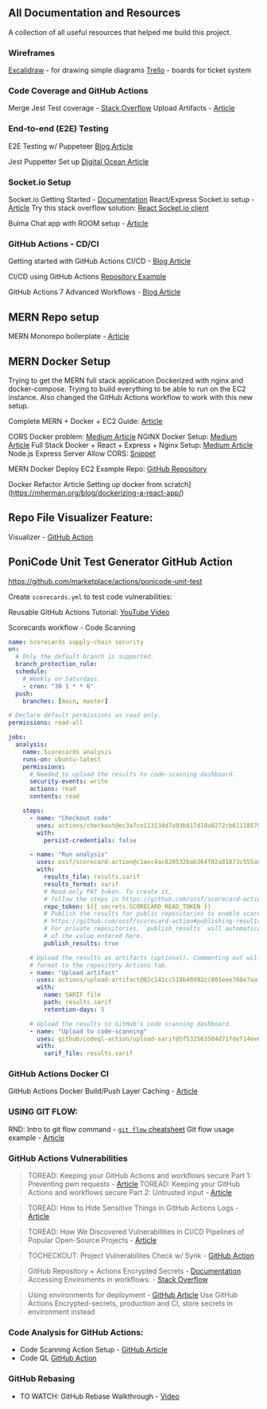 ## All Documentation and Resources

A collection of all useful resources that helped me build this project.

### Wireframes

[Excalidraw](https://excalidraw.com/) - for drawing simple diagrams
[Trello](https://trello.com/) - boards for ticket system

### Code Coverage and GitHub Actions

Merge Jest Test coverage - [Stack Overflow](https://stackoverflow.com/questions/62560224/jest-how-to-merge-coverage-reports-from-different-jest-test-runs)
Upload Artifacts - [Article](https://github.com/actions/upload-artifact)

### End-to-end (E2E) Testing

E2E Testing w/ Puppeteer [Blog Article](https://blog.logrocket.com/react-end-to-end-testing-jest-puppeteer/)

Jest Puppetter Set up [Digital Ocean Article](https://www.digitalocean.com/community/tutorials/how-to-write-end-to-end-tests-in-node-js-using-puppeteer-and-jest)

### Socket.io Setup

Socket.io Getting Started - [Documentation](https://socket.io/get-started/chat)
React/Express Socket.io setup - [Article](https://developer.okta.com/blog/2021/07/14/socket-io-react-tutorial)
Try this stack overflow solution: [React Socket.io client](https://stackoverflow.com/questions/69780002/node-js-react-socket-io-emit-not-working)

Bulma Chat app with ROOM setup - [Article](https://dev.to/graphicbeacon/build-a-chat-application-in-dart-part-3-1bm5)

### GitHub Actions - CD/CI

Getting started with GitHub Actions CI/CD - [Blog Article](https://github.blog/2022-02-02-build-ci-cd-pipeline-github-actions-four-steps/)

CI/CD using GitHub Actions [Repository Example](https://github.com/open-sauced/open-sauced/tree/main/.github)

GitHub Actions 7 Advanced Workflows - [Blog Article](https://github.blog/2021-11-18-7-advanced-workflow-automation-features-with-github-actions/)

## MERN Repo setup

MERN Monorepo boilerplate - [Article](https://gegia.me/mern-monorepo-boilerplate/)

## MERN Docker Setup

Trying to get the MERN full stack application Dockerized with nginx and docker-compose. Trying to build everything to be able to run on the EC2 instance. Also changed the GitHub Actions workflow to work with this new setup.

Complete MERN + Docker + EC2 Guide: [Article](https://xiaoyunyang.github.io/post/a-complete-guide-to-deploying-your-web-app-to-amazon-web-service/)

CORS Docker problem: [Medium Article](https://maximillianxavier.medium.com/solving-cors-problem-on-local-development-with-docker-4d4a25cd8cfe)
NGINX Docker Setup: [Medium Article](https://medium.com/@mahmed_mushtaq/deploying-a-mern-application-on-digital-ocean-with-docker-part-1-cc3932e0d620)
Full Stack Docker + React + Express + Nginx Setup: [Medium Article](https://www.section.io/engineering-education/build-and-dockerize-a-full-stack-react-app-with-nodejs-and-nginx/)
Node.js Express Server Allow CORS: [Snippet](https://www.codegrepper.com/code-examples/javascript/access-control-allow-origin+nodejs+express)

MERN Docker Deploy EC2 Example Repo: [GitHub Repository](https://github.com/kamal-hossain/MERN-docker-ec2-deploy-practice)

Docker Refactor Article
Setting up docker from scratch](https://mherman.org/blog/dockerizing-a-react-app/)

## Repo File Visualizer Feature:

Visualizer - [GitHub Action](https://github.com/githubocto/repo-visualizer)

## PoniCode Unit Test Generator GitHub Action

https://github.com/marketplace/actions/ponicode-unit-test

Create `scorecards.yml` to test code vulnerabilities:

Reusable GitHub Actions Tutorial: [YouTube Video](https://www.youtube.com/watch?v=lRypYtmbKMs)

Scorecards workflow - Code Scanning

```yml
name: Scorecards supply-chain security
on:
  # Only the default branch is supported.
  branch_protection_rule:
  schedule:
    # Weekly on Saturdays.
    - cron: "30 1 * * 6"
  push:
    branches: [main, master]

# Declare default permissions as read only.
permissions: read-all

jobs:
  analysis:
    name: Scorecards analysis
    runs-on: ubuntu-latest
    permissions:
      # Needed to upload the results to code-scanning dashboard.
      security-events: write
      actions: read
      contents: read

    steps:
      - name: "Checkout code"
        uses: actions/checkout@ec3a7ce113134d7a93b817d10a8272cb61118579 # v2.4.0
        with:
          persist-credentials: false

      - name: "Run analysis"
        uses: ossf/scorecard-action@c1aec4ac820532bab364f02a81873c555a0ba3a1 # v1.0.4
        with:
          results_file: results.sarif
          results_format: sarif
          # Read-only PAT token. To create it,
          # follow the steps in https://github.com/ossf/scorecard-action#pat-token-creation.
          repo_token: ${{ secrets.SCORECARD_READ_TOKEN }}
          # Publish the results for public repositories to enable scorecard badges. For more details, see
          # https://github.com/ossf/scorecard-action#publishing-results.
          # For private repositories, `publish_results` will automatically be set to `false`, regardless
          # of the value entered here.
          publish_results: true

      # Upload the results as artifacts (optional). Commenting out will disable uploads of run results in SARIF
      # format to the repository Actions tab.
      - name: "Upload artifact"
        uses: actions/upload-artifact@82c141cc518b40d92cc801eee768e7aafc9c2fa2 # v2.3.1
        with:
          name: SARIF file
          path: results.sarif
          retention-days: 5

      # Upload the results to GitHub's code scanning dashboard.
      - name: "Upload to code-scanning"
        uses: github/codeql-action/upload-sarif@5f532563584d71fdef14ee64d17bafb34f751ce5 # v1.0.26
        with:
          sarif_file: results.sarif
```

### GitHub Actions Docker CI

GitHub Actions Docker Build/Push Layer Caching - [Article](https://evilmartians.com/chronicles/build-images-on-github-actions-with-docker-layer-caching)

### USING GIT FLOW:

RND:
Intro to git flow command - [`git flow` cheatsheet](https://danielkummer.github.io/git-flow-cheatsheet/)
Git flow usage example - [Article](https://www.theserverside.com/blog/Coffee-Talk-Java-News-Stories-and-Opinions/init-Gitflow-example-workflow-tutorial)

### GitHub Actions Vulnerabilities

> TOREAD: Keeping your GitHub Actions and workflows secure Part 1: Preventing pwn requests - [Article](https://securitylab.github.com/research/github-actions-preventing-pwn-requests/)
> TOREAD: Keeping your GitHub Actions and workflows secure Part 2: Untrusted input - [Article](https://securitylab.github.com/research/github-actions-untrusted-input/)

> TOREAD: How to Hide Sensitive Things in GitHub Actions Logs - [Article](https://www.tutorialworks.com/github-actions-mask-url/)

> TOREAD: How We Discovered Vulnerabilities in CI/CD Pipelines of Popular Open-Source Projects - [Article](https://cycode.com/blog/github-actions-vulnerabilities/)

> TOCHECKOUT: Project Vulnerabilites Check w/ Synk - [GitHub Action](https://github.com/snyk/actions)

> GitHub Repository + Actions Encrypted Secrets - [Documentation](https://docs.github.com/en/enterprise-cloud@latest/actions/security-guides/encrypted-secrets)
> Accessing Enviroments in workflows: - [Stack Overflow](https://stackoverflow.com/questions/66521958/how-to-access-environment-secrets-from-a-github-workflow)

> Using environments for deployment - [GitHub Article](https://docs.github.com/en/actions/deployment/targeting-different-environments/using-environments-for-deployment)
> Use GitHub Actions Encrypted-secrets, production and CI, store secrets in
> environment instead

### Code Analysis for GitHub Actions:

- Code Scanning Action Setup - [GitHub Article](https://docs.github.com/en/github-ae@latest/code-security/code-scanning/automatically-scanning-your-code-for-vulnerabilities-and-errors/configuring-code-scanning)
- Code QL [GitHub Action](https://github.com/github/codeql-action/actions)

### GitHub Rebasing

- TO WATCH: GitHub Rebase Walkthrough - [Video](https://www.youtube.com/watch?v=KUal3Lh-xuE)

